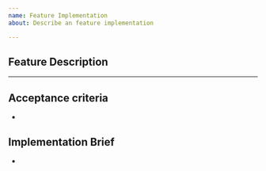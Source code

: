 ```yaml
---
name: Feature Implementation
about: Describe an feature implementation

---
```


## Feature Description

<!-- Descreva claramente o que será implementation -->

---------------

## Acceptance criteria

* <!-- Um ou mais pontos que descrevam os critérios de aceitação.-->

## Implementation Brief

* <!-- Um ou mais pontos que descrevem tecnicamente como implementar essa feature. Quanto mais detalhes melhor. -->
